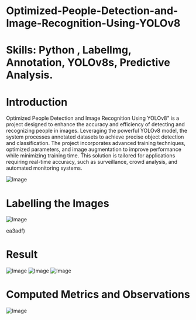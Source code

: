 # Optimized-People-Detection-and-Image-Recognition-Using-YOLOv8
# Skills: Python , Labellmg, Annotation, YOLOv8s, Predictive Analysis.

# Introduction
Optimized People Detection and Image Recognition Using YOLOv8" is a project designed to enhance the accuracy and efficiency of detecting and recognizing people in images. Leveraging the powerful YOLOv8 model, the system processes annotated datasets to achieve precise object detection and classification. The project incorporates advanced training techniques, optimized parameters, and image augmentation to improve performance while minimizing training time. This solution is tailored for applications requiring real-time accuracy, such as surveillance, crowd analysis, and automated monitoring systems.


![Image](https://github.com/user-attachments/assets/89a856fb-8471-4948-80b5-786d4bea3adf)

# Labelling the Images

![Image](https://github.com/user-attachments/assets/3c54fb08-59e7-477a-b60d-09ba7fb172f2)

ea3adf)

# Result 

![Image](https://github.com/user-attachments/assets/63e95831-23b8-4d2c-ae5c-05d0230aca57)
![Image](https://github.com/user-attachments/assets/64899a95-aa62-484b-aef4-8e245d6654cc)
![Image](https://github.com/user-attachments/assets/ec589aab-ad8c-4283-bc71-dee2cc7eeb44)

# Computed Metrics and Observations

![Image](https://github.com/user-attachments/assets/79737c60-f949-4b1c-933e-dfd70b768602)
